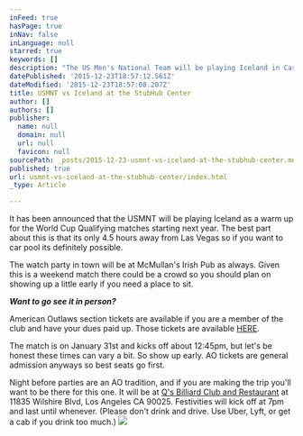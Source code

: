 ```yaml
---
inFeed: true
hasPage: true
inNav: false
inLanguage: null
starred: true
keywords: []
description: "The US Men's National Team will be playing Iceland in Cason, CA at the StubHub Center on 1/31/16."
datePublished: '2015-12-23T18:57:12.561Z'
dateModified: '2015-12-23T18:57:08.207Z'
title: USMNT vs Iceland at the StubHub Center
author: []
authors: []
publisher:
  name: null
  domain: null
  url: null
  favicon: null
sourcePath: _posts/2015-12-23-usmnt-vs-iceland-at-the-stubhub-center.md
published: true
url: usmnt-vs-iceland-at-the-stubhub-center/index.html
_type: Article

---
```

It has been announced that the USMNT will be playing Iceland as a warm up for the World Cup Qualifying matches starting next year.  The best part about this is that its only 4.5 hours away from Las Vegas so if you want to car pool its definitely possible.  

The watch party in town will be at McMullan's Irish Pub as always.  Given this is a weekend match there could be a crowd so you should plan on showing up a little early if you need a place to sit.

_**Want to go see it in person?**_

American Outlaws section tickets are available if you are a member of the club and have your dues paid up.  Those tickets are available [HERE][0].

The match is on January 31st and kicks off about 12:45pm, but let's be honest these times can vary a bit.  So show up early.  AO tickets are general admission anyways so best seats go first.

Night before parties are an AO tradition, and if you are making the trip you'll want to be there for this one.  It will be at [Q's Billiard Club and Restaurant][1] at 11835 Wilshire Blvd, Los Angeles CA 90025\.  Festivities will kick off at 7pm and last until whenever.  (Please don't drink and drive.  Use Uber, Lyft, or get a cab if you drink too much.)
![](https://the-grid-user-content.s3-us-west-2.amazonaws.com/a3d2204f-9c65-4bc6-a409-fb26a0ebb146.jpg)

[0]: https://www.theamericanoutlaws.com/events/usmnt-vs.-iceland
[1]: http://qsbilliardclub.com/